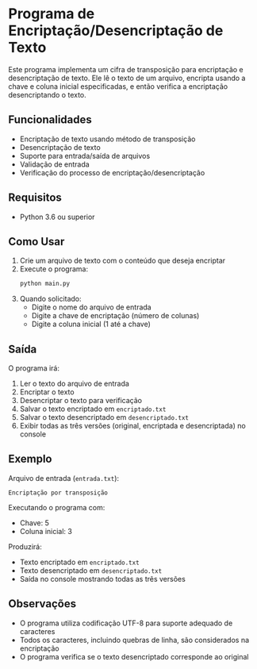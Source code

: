 # Programa de Encriptação/Desencriptação de Texto

Este programa implementa um cifra de transposição para encriptação e desencriptação de texto. Ele lê o texto de um arquivo, encripta usando a chave e coluna inicial especificadas, e então verifica a encriptação desencriptando o texto.

## Funcionalidades

- Encriptação de texto usando método de transposição
- Desencriptação de texto
- Suporte para entrada/saída de arquivos
- Validação de entrada
- Verificação do processo de encriptação/desencriptação

## Requisitos

- Python 3.6 ou superior

## Como Usar

1. Crie um arquivo de texto com o conteúdo que deseja encriptar
2. Execute o programa:
   ```bash
   python main.py
   ```
3. Quando solicitado:
   - Digite o nome do arquivo de entrada
   - Digite a chave de encriptação (número de colunas)
   - Digite a coluna inicial (1 até a chave)

## Saída

O programa irá:
1. Ler o texto do arquivo de entrada
2. Encriptar o texto
3. Desencriptar o texto para verificação
4. Salvar o texto encriptado em `encriptado.txt`
5. Salvar o texto desencriptado em `desencriptado.txt`
6. Exibir todas as três versões (original, encriptada e desencriptada) no console

## Exemplo

Arquivo de entrada (`entrada.txt`):
```
Encriptação por transposição
```

Executando o programa com:
- Chave: 5
- Coluna inicial: 3

Produzirá:
- Texto encriptado em `encriptado.txt`
- Texto desencriptado em `desencriptado.txt`
- Saída no console mostrando todas as três versões

## Observações

- O programa utiliza codificação UTF-8 para suporte adequado de caracteres
- Todos os caracteres, incluindo quebras de linha, são considerados na encriptação
- O programa verifica se o texto desencriptado corresponde ao original
